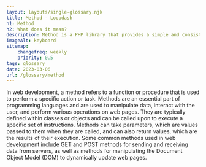 ```yaml
--- 
layout: layouts/single-glossary.njk
title: Method - Loopdash
h1: Method
h2: What does it mean?
description: Method is a PHP library that provides a simple and consistent way to make HTTP requests and handle responses in WordPress.
imageAlt: keyboard
sitemap:
	changefreq: weekly
	priority: 0.5
tags: glossary
date: 2023-03-06
url: /glossary/method
---
```


In web development, a method refers to a function or procedure that is used to perform a specific action or task. Methods are an essential part of programming languages and are used to manipulate data, interact with the user, and perform various operations on web pages. They are typically defined within classes or objects and can be called upon to execute a specific set of instructions. Methods can take parameters, which are values passed to them when they are called, and can also return values, which are the results of their execution. Some common methods used in web development include GET and POST methods for sending and receiving data from servers, as well as methods for manipulating the Document Object Model (DOM) to dynamically update web pages.
